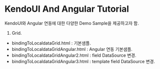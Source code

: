 KendoUI And Angular Tutorial
==============

KendoUI와 Angular 연동에 대한 다양한 Demo Sample을 제공하고자 함.

1. Grid.

- bindingToLocaldataGrid.html : 기본샘플.
- bindingToLocaldataGridAngular.html : Angular 연동 기본샘플.
- bindingToLocaldataGridAngular2.html : field DataSource 변경.
- bindingToLocaldataGridAngular3.html : template field DataSource 변경.
